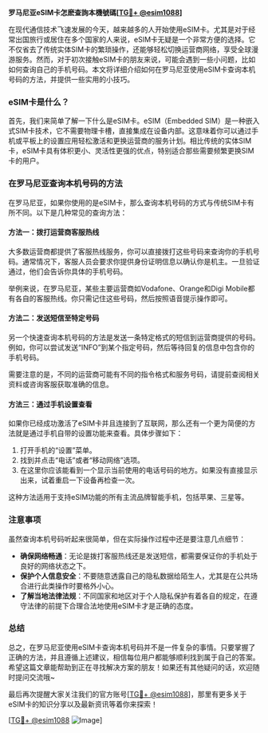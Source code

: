 **罗马尼亚eSIM卡怎麽查詢本機號碼[[TG💪+ @esim1088](https://t.me/s/esim1088)]**

在现代通信技术飞速发展的今天，越来越多的人开始使用eSIM卡。尤其是对于经常出国旅行或居住在多个国家的人来说，eSIM卡无疑是一个非常方便的选择。它不仅省去了传统实体SIM卡的繁琐操作，还能够轻松切换运营商网络，享受全球漫游服务。然而，对于初次接触eSIM卡的朋友来说，可能会遇到一些小问题，比如如何查询自己的手机号码。本文将详细介绍如何在罗马尼亚使用eSIM卡查询本机号码的方法，并提供一些实用的小技巧。

### eSIM卡是什么？

首先，我们来简单了解一下什么是eSIM卡。eSIM（Embedded SIM）是一种嵌入式SIM卡技术，它不需要物理卡槽，直接集成在设备内部。这意味着你可以通过手机或平板上的设置应用轻松激活和更换运营商的服务计划。相比传统的实体SIM卡，eSIM卡具有体积更小、灵活性更强的优点，特别适合那些需要频繁更换SIM卡的用户。

### 在罗马尼亚查询本机号码的方法

在罗马尼亚，如果你使用的是eSIM卡，那么查询本机号码的方式与传统SIM卡有所不同。以下是几种常见的查询方法：

#### 方法一：拨打运营商客服热线

大多数运营商都提供了客服热线服务，你可以直接拨打这些号码来查询你的手机号码。通常情况下，客服人员会要求你提供身份证明信息以确认你是机主。一旦验证通过，他们会告诉你具体的手机号码。

举例来说，在罗马尼亚，某些主要运营商如Vodafone、Orange和Digi Mobile都有各自的客服热线。你只需记住这些号码，然后按照语音提示操作即可。

#### 方法二：发送短信至特定号码

另一个快速查询本机号码的方法是发送一条特定格式的短信到运营商提供的号码。例如，你可以尝试发送“INFO”到某个指定号码，然后等待回复的信息中包含你的手机号码。

需要注意的是，不同的运营商可能有不同的指令格式和服务号码，请提前查阅相关资料或咨询客服获取准确的信息。

#### 方法三：通过手机设置查看

如果你已经成功激活了eSIM卡并且连接到了互联网，那么还有一个更为简便的方法就是通过手机自带的设置功能来查看。具体步骤如下：

1. 打开手机的“设置”菜单。
2. 找到并点击“电话”或者“移动网络”选项。
3. 在这里你应该能看到一个显示当前使用的电话号码的地方。如果没有直接显示出来，试着重启一下设备再检查一次。

这种方法适用于支持eSIM功能的所有主流品牌智能手机，包括苹果、三星等。

### 注意事项

虽然查询本机号码听起来很简单，但在实际操作过程中还是要注意几点细节：

- **确保网络畅通**：无论是拨打客服热线还是发送短信，都需要保证你的手机处于良好的网络状态之下。
- **保护个人信息安全**：不要随意透露自己的隐私数据给陌生人，尤其是在公共场合进行此类操作时要格外小心。
- **了解当地法律法规**：不同国家和地区对于个人隐私保护有着各自的规定，在遵守法律的前提下合理合法地使用eSIM卡才是正确的态度。

### 总结

总之，在罗马尼亚使用eSIM卡查询本机号码并不是一件复杂的事情。只要掌握了正确的方法，并且遵循上述建议，相信每位用户都能够顺利找到属于自己的答案。希望这篇文章能帮助到正在寻找解决方案的朋友！如果还有其他疑问的话，欢迎随时提问交流哦~

最后再次提醒大家关注我们的官方账号[[TG💪+ @esim1088](https://t.me/s/esim1088)]，那里有更多关于eSIM卡的知识分享以及最新资讯等着你来探索！

[[TG💪+ @esim1088](https://t.me/s/esim1088) ![Image](https://i.postimg.cc/4NQfJmqS/Snipaste-2025-05-13-00-14-12.png)]